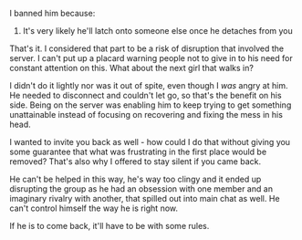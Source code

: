 I banned him because:
  
  1. It's very likely he'll latch onto someone else once he detaches from you

That's it. I considered that part to be a risk of disruption that involved the server. I can't put up a placard warning people not to give in to his need for constant attention on this. What about the next girl that walks in?

I didn't do it lightly nor was it out of spite, even though I _was_ angry at him. He needed to disconnect and couldn't let go, so that's the benefit on his side. Being on the server was enabling him to keep trying to get something unattainable instead of focusing on recovering and fixing the mess in his head.

I wanted to invite you back as well - how could I do that without giving you some guarantee that what was frustrating in the first place would be removed? That's also why I offered to stay silent if you came back.

He can't be helped in this way, he's way too clingy and it ended up disrupting the group as he had an obsession with one member and an imaginary rivalry with another, that spilled out into main chat as well. He can't control himself the way he is right now.

If he is to come back, it'll have to be with some rules.
